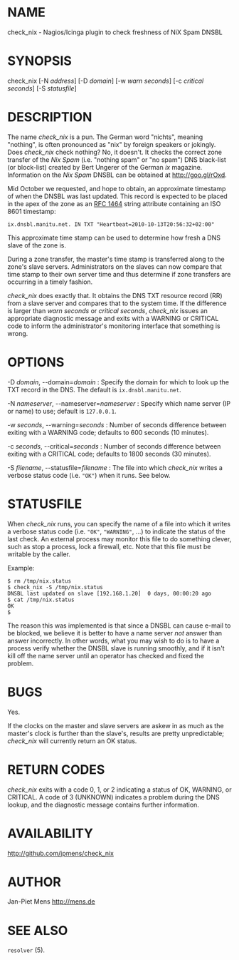 # NAME

check\_nix - Nagios/Icinga plugin to check freshness of NiX Spam
DNSBL

# SYNOPSIS

check\_nix [-N *address*] [-D *domain*] [-w *warn seconds*] [-c
*critical seconds*] [-S *statusfile*]

# DESCRIPTION

The name *check\_nix* is a pun. The German word "nichts", meaning
"nothing", is often pronounced as "nix" by foreign speakers or
jokingly. Does *check\_nix* check nothing? No, it doesn't. It
checks the correct zone transfer of the *Nix Spam* (i.e. "nothing
spam" or "no spam") DNS black-list (or block-list) created by Bert
Ungerer of the German *ix* magazine. Information on the *Nix Spam*
DNSBL can be obtained at <http://goo.gl/rOxd>.

Mid October we requested, and hope to obtain, an approximate
timestamp of when the DNSBL was last updated. This record is
expected to be placed in the apex of the zone as an
[RFC 1464](http://tools.ietf.org/html/rfc1464) string attribute
containing an ISO 8601 timestamp:

    ix.dnsbl.manitu.net. IN TXT "Heartbeat=2010-10-13T20:56:32+02:00"

This approximate time stamp can be used to determine how fresh a
DNS slave of the zone is.

During a zone transfer, the master's time stamp is transferred
along to the zone's slave servers. Administrators on the slaves can
now compare that time stamp to their own server time and thus
determine if zone transfers are occurring in a timely fashion.

*check\_nix* does exactly that. It obtains the DNS TXT resource
record (RR) from a slave server and compares that to the system
time. If the difference is larger than *warn seconds* or
*critical seconds*, *check\_nix* issues an appropriate diagnostic
message and exits with a WARNING or CRITICAL code to inform the
administrator's monitoring interface that something is wrong.

# OPTIONS

-D *domain*, --domain=*domain*
:   Specify the domain for which to look up the TXT record in the
    DNS. The default is `ix.dnsbl.manitu.net`.

-N *nameserver*, --nameserver=*nameserver*
:   Specify which name server (IP or name) to use; default is
    `127.0.0.1`.

-w *seconds*, --warning=*seconds*
:   Number of seconds difference between exiting with a WARNING
    code; defaults to 600 seconds (10 minutes).

-c *seconds*, --critical=*seconds*
:   Number of seconds difference between exiting with a CRITICAL
    code; defaults to 1800 seconds (30 minutes).

-S *filename*, --statusfile=*filename*
:   The file into which *check\_nix* writes a verbose status code
    (i.e. `"OK"`) when it runs. See below.


# STATUSFILE

When *check\_nix* runs, you can specify the name of a file into
which it writes a verbose status code (i.e. `"OK"`, `"WARNING"`,
...) to indicate the status of the last check. An external process
may monitor this file to do something clever, such as stop a
process, lock a firewall, etc. Note that this file must be writable
by the caller.

Example:

    $ rm /tmp/nix.status
    $ check_nix -S /tmp/nix.status
    DNSBL last updated on slave [192.168.1.20]  0 days, 00:00:20 ago
    $ cat /tmp/nix.status
    OK
    $

The reason this was implemented is that since a DNSBL can cause
e-mail to be blocked, we believe it is better to have a name server
*not* answer than answer incorrectly. In other words, what you may
wish to do is to have a process verify whether the DNSBL slave is
running smoothly, and if it isn't kill off the name server until an
operator has checked and fixed the problem.

# BUGS

Yes.

If the clocks on the master and slave servers are askew in as much
as the master's clock is further than the slave's, results are
pretty unpredictable; *check\_nix* will currently return an OK
status.

# RETURN CODES

*check\_nix* exits with a code 0, 1, or 2 indicating a status of
OK, WARNING, or CRITICAL. A code of 3 (UNKNOWN) indicates a problem
during the DNS lookup, and the diagnostic message contains further
information.

# AVAILABILITY

<http://github.com/jpmens/check_nix>

# AUTHOR

Jan-Piet Mens <http://mens.de>

# SEE ALSO

`resolver` (5).




